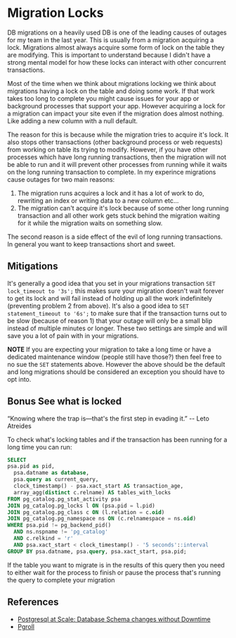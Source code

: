 # Migration Locks
DB migrations on a heavily used DB is one of the leading causes of outages for
my team in the last year. This is usually from a migration acquiring a lock. 
Migrations almost always acquire some form of lock on the table they are
modifying. This is important to understand because I didn't have a strong
mental model for how these locks can interact with other concurrent
transactions.

Most of the time when we think about migrations locking we think about
migrations having a lock on the table and doing some work. If that work takes
too long to complete you might cause issues for your app or background processes 
that support your app. However acquiring a lock for a migration can impact your
site even if the migration does almost nothing. Like adding a new column with a
null default.

The reason for this is because while the migration tries to acquire it's lock.
It also stops other transactions (other background process or web requests)
from working on table its trying to modify. However, if you have other processes
which have long running transactions, then the migration will not be able to run and it will
prevent other processes from running while it waits on the long running transaction to complete. 
In my experince migrations cause outages for two main reasons:

1. The migration runs acquires a lock and it has a lot of work to do, rewriting
   an index or writing data to a new column etc...
2. The migration can't acquire it's lock because of some other long running
   transaction and all other work gets stuck behind the migration waiting
   for it while the migration waits on something slow.

The second reason is a side effect of the evil of long running
transactions. In general you want to keep transactions short and sweet.

## Mitigations
It's generally a good idea that you set in your migrations transaction `SET lock_timeout to '3s';`
this makes sure your migration doesn't wait forever to get its lock and will
fail instead of holding up all the work indefinitely (preventing problem 2 from
above). It's also a good idea to `SET statement_timeout to '6s';` to make sure that if the 
transaction turns out to be slow (because of reason 1) that your outage will only be a small blip
instead of multiple minutes or longer. These two settings are simple and will save you a lot
of pain with in your migrations.

**NOTE** If you are expecting your migration to take a long time or have a
dedicated maintenance window (people still have those?) then feel free to no
sue the `SET` statements above. However the above should be the default and
long migrations should be considered an exception you should have to opt into.

## Bonus See what is locked
“Knowing where the trap is—that's the first step in evading it.” -- Leto
Atreides

To check what's locking tables and if the transaction has been running for a long time you
can run:

```sql
SELECT
psa.pid as pid,
  psa.datname as database,
  psa.query as current_query,
  clock_timestamp() - psa.xact_start AS transaction_age,
  array_agg(distinct c.relname) AS tables_with_locks
FROM pg_catalog.pg_stat_activity psa
JOIN pg_catalog.pg_locks l ON (psa.pid = l.pid)
JOIN pg_catalog.pg_class c ON (l.relation = c.oid)
JOIN pg_catalog.pg_namespace ns ON (c.relnamespace = ns.oid)
WHERE psa.pid != pg_backend_pid()
  AND ns.nspname != 'pg_catalog'
  AND c.relkind = 'r'
  AND psa.xact_start < clock_timestamp() - '5 seconds'::interval
GROUP BY psa.datname, psa.query, psa.xact_start, psa.pid;
```

If the table you want to migrate is in the results of this query then you need
to either wait for the process to finish or pause the process that's running the
query to complete your migration


## References

- [Postgresql at Scale: Database Schema changes without Downtime](https://medium.com/paypal-tech/postgresql-at-scale-database-schema-changes-without-downtime-20d3749ed680)
- [Pgroll](https://xata.io/blog/pgroll-schema-migrations-postgres)
